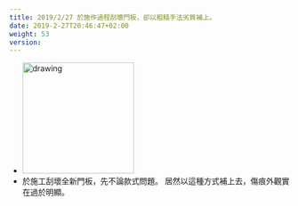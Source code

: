 ```yaml
---
title: 2019/2/27 於施作過程刮壞門板，卻以粗糙手法劣質補上。
date: 2019-2-27T20:46:47+02:00
weight: 53
version: 
---
```


- <img src="experimental/image/2-27.jpg" alt="drawing" width="200"/> 
- 於施工刮壞全新門板，先不論款式問題。 居然以這種方式補上去，傷痕外觀實在過於明顯。